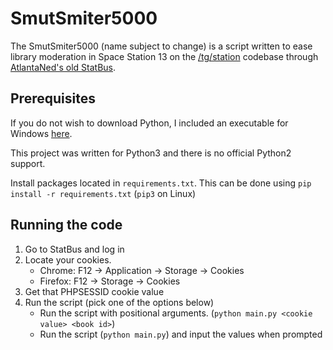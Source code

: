 # SmutSmiter5000 

The SmutSmiter5000 (name subject to change) is a script written to ease library moderation in Space Station 13 on the [/tg/station](https://github.com/tgstation/tgstation) codebase through [AtlantaNed's old StatBus](https://github.com/nfreader/slimbus).

## Prerequisites

If you do not wish to download Python, I included an executable for Windows [here](https://github.com/RigglePrime/smutsmiter5000/releases).

This project was written for Python3 and there is no official Python2 support.

Install packages located in `requirements.txt`. This can be done using `pip install -r requirements.txt` (`pip3` on Linux)

## Running the code

1. Go to StatBus and log in
2. Locate your cookies.
    - Chrome: F12 -> Application -> Storage -> Cookies
    - Firefox: F12 -> Storage -> Cookies
3. Get that PHPSESSID cookie value
4. Run the script (pick one of the options below)
    - Run the script with positional arguments. (`python main.py <cookie value> <book id>`)
    - Run the script (`python main.py`) and input the values when prompted
